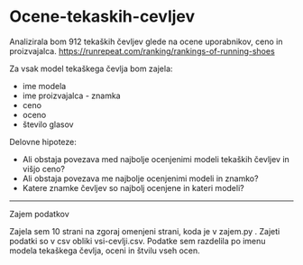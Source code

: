 # Ocene-tekaskih-cevljev

Analizirala bom 912 tekaških čevljev glede na ocene uporabnikov, ceno in proizvajalca.
https://runrepeat.com/ranking/rankings-of-running-shoes


Za vsak model tekaškega čevlja bom zajela:
* ime modela
* ime proizvajalca - znamka
* ceno
* oceno
* število glasov

Delovne hipoteze:
* Ali obstaja povezava med najbolje ocenjenimi modeli tekaških čevljev in višjo ceno?
* Ali obstaja povezava me najbolje ocenjenimi modeli in znamko? 
* Katere znamke čevljev so najbolj ocenjene in kateri modeli? 
****

Zajem podatkov

Zajela sem 10 strani na zgoraj omenjeni strani, koda je v zajem.py . 
Zajeti podatki so v csv obliki vsi-cevlji.csv. 
Podatke sem razdelila po imenu modela tekaškega čevlja, oceni in štvilu vseh ocen. 
